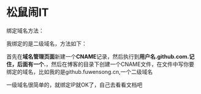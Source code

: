 松鼠闹IT
====================

绑定域名方法：

我绑定的是二级域名，方法如下：

首先在**域名管理页面**新建一个**CNAME**记录，然后执行到**用户名.github.com.**记住，后面有一个**.**，然后在博客的目录下创建一个CNAME文件，在文件中写你要绑定的域名，比如我的是github.fuwensong.cn,一个二级域名

一级域名很简单的，就绑定IP就OK了，自己去看看文档吧
